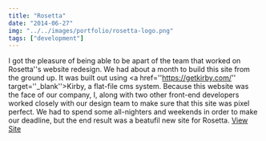 ```yaml
---
title: "Rosetta"
date: "2014-06-27"
img: "../../images/portfolio/rosetta-logo.png"
tags: ["development"]
---
```

I got the pleasure of being able to be apart of the team that worked on Rosetta''s website redesign. We had about a month to build this site from the ground up. It was built out using <a href=''https://getkirby.com/'' target=''_blank''>Kirby</a>, a flat-file cms system. Because this website was the face of our company, I, along with two other front-end developers worked closely with our design team to make sure that this site was pixel perfect. We had to spend some all-nighters and weekends in order to make our deadline, but the end result was a beatufil new site for Rosetta.
<a href="https://web.archive.org/web/20160304025711id_/http://www.rosetta.com/">View Site</a>


<!-- title: 'Rosetta Redesign'
date: '17:34 06/27/2014'
taxonomy:
    category: portfolio
portfolio:
    filter: dev
    description: 'I got the pleasure of being able to be apart of the team that worked on Rosetta''s website redesign. We had about a month to build this site from the ground up. It was built out using <a href=''https://getkirby.com/'' target=''_blank''>Kirby</a>, a flat-file cms system. Because this website was the face of our company, I, along with two other front-end developers worked closely with our design team to make sure that this site was pixel perfect. We had to spend some all-nighters and weekends in order to make our deadline, but the end result was a beatufil new site for Rosetta.'
    link: 'https://web.archive.org/web/20160304025711id_/http://www.rosetta.com/'
img:
    src: /images/portfolio/rosetta-logo.png
    alt: Rosetta
largeImg:
    src: /images/portfolio/rosetta-mockup.png
    alt: 'Rosetta Redesign Mockup' -->
